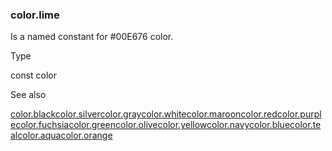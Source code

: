 ### color.lime

Is a named constant for #00E676 color.

Type

const color

See also

[color.black](#const_color.black)[color.silver](#const_color.silver)[color.gray](#const_color.gray)[color.white](#const_color.white)[color.maroon](#const_color.maroon)[color.red](#const_color.red)[color.purple](#const_color.purple)[color.fuchsia](#const_color.fuchsia)[color.green](#const_color.green)[color.olive](#const_color.olive)[color.yellow](#const_color.yellow)[color.navy](#const_color.navy)[color.blue](#const_color.blue)[color.teal](#const_color.teal)[color.aqua](#const_color.aqua)[color.orange](#const_color.orange)
